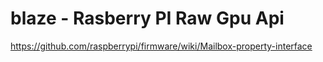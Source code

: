 blaze - Rasberry PI Raw Gpu Api
===============================

https://github.com/raspberrypi/firmware/wiki/Mailbox-property-interface<br/>
